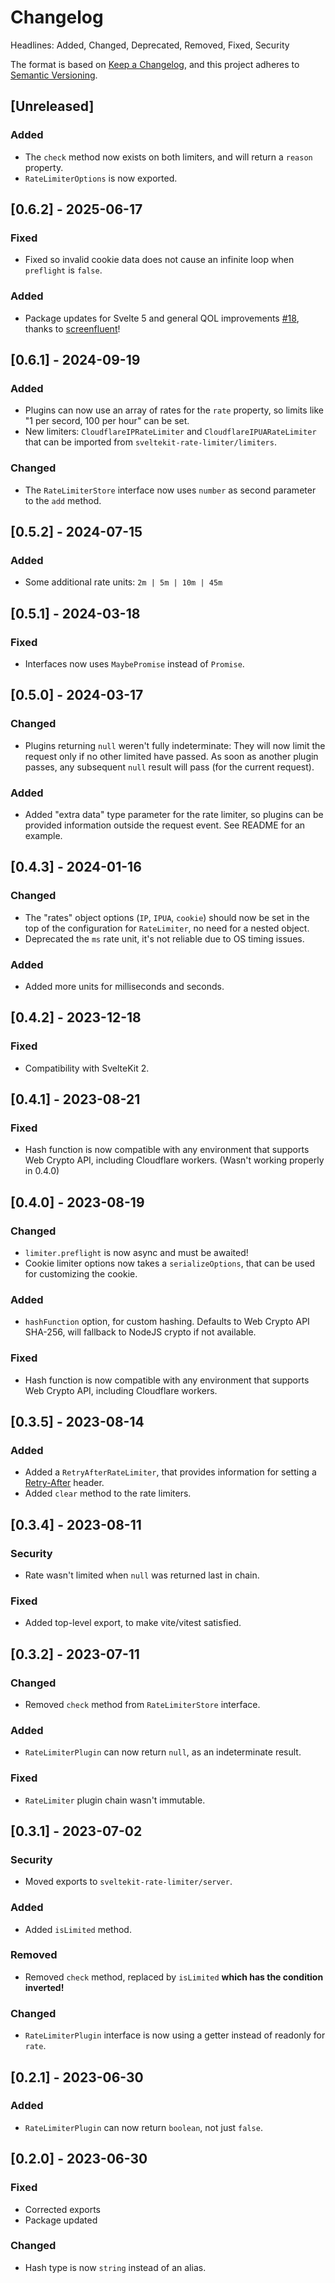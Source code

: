# Changelog

Headlines: Added, Changed, Deprecated, Removed, Fixed, Security

The format is based on [Keep a Changelog](https://keepachangelog.com/en/1.0.0/),
and this project adheres to [Semantic Versioning](https://semver.org/spec/v2.0.0.html).

## [Unreleased]

### Added

- The `check` method now exists on both limiters, and will return a `reason` property.
- `RateLimiterOptions` is now exported.

## [0.6.2] - 2025-06-17

### Fixed

- Fixed so invalid cookie data does not cause an infinite loop when `preflight` is `false`.

### Added

- Package updates for Svelte 5 and general QOL improvements [#18](https://github.com/ciscoheat/sveltekit-rate-limiter/pull/18), thanks to [screenfluent](https://github.com/screenfluent)!

## [0.6.1] - 2024-09-19

### Added

- Plugins can now use an array of rates for the `rate` property, so limits like "1 per secord, 100 per hour" can be set.
- New limiters: `CloudflareIPRateLimiter` and `CloudflareIPUARateLimiter` that can be imported from `sveltekit-rate-limiter/limiters`.

### Changed

- The `RateLimiterStore` interface now uses `number` as second parameter to the `add` method.

## [0.5.2] - 2024-07-15

### Added

- Some additional rate units: `2m | 5m | 10m | 45m`

## [0.5.1] - 2024-03-18

### Fixed

- Interfaces now uses `MaybePromise` instead of `Promise`.

## [0.5.0] - 2024-03-17

### Changed

- Plugins returning `null` weren't fully indeterminate: They will now limit the request only if no other limited have passed. As soon as another plugin passes, any subsequent `null` result will pass (for the current request).

### Added

- Added "extra data" type parameter for the rate limiter, so plugins can be provided information outside the request event. See README for an example.

## [0.4.3] - 2024-01-16

### Changed

- The "rates" object options (`IP`, `IPUA`, `cookie`) should now be set in the top of the configuration for `RateLimiter`, no need for a nested object.
- Deprecated the `ms` rate unit, it's not reliable due to OS timing issues.

### Added

- Added more units for milliseconds and seconds.

## [0.4.2] - 2023-12-18

### Fixed

- Compatibility with SvelteKit 2.

## [0.4.1] - 2023-08-21

### Fixed

- Hash function is now compatible with any environment that supports Web Crypto API, including Cloudflare workers. (Wasn't working properly in 0.4.0)

## [0.4.0] - 2023-08-19

### Changed

- `limiter.preflight` is now async and must be awaited!
- Cookie limiter options now takes a `serializeOptions`, that can be used for customizing the cookie.

### Added

- `hashFunction` option, for custom hashing. Defaults to Web Crypto API SHA-256, will fallback to NodeJS crypto if not available.

### Fixed

- Hash function is now compatible with any environment that supports Web Crypto API, including Cloudflare workers.

## [0.3.5] - 2023-08-14

### Added

- Added a `RetryAfterRateLimiter`, that provides information for setting a [Retry-After](https://developer.mozilla.org/en-US/docs/Web/HTTP/Headers/Retry-After) header.
- Added `clear` method to the rate limiters.

## [0.3.4] - 2023-08-11

### Security

- Rate wasn't limited when `null` was returned last in chain.

### Fixed

- Added top-level export, to make vite/vitest satisfied.

## [0.3.2] - 2023-07-11

### Changed

- Removed `check` method from `RateLimiterStore` interface.

### Added

- `RateLimiterPlugin` can now return `null`, as an indeterminate result.

### Fixed

- `RateLimiter` plugin chain wasn't immutable.

## [0.3.1] - 2023-07-02

### Security

- Moved exports to `sveltekit-rate-limiter/server`.

### Added

- Added `isLimited` method.

### Removed

- Removed `check` method, replaced by `isLimited` **which has the condition inverted!**

### Changed

- `RateLimiterPlugin` interface is now using a getter instead of readonly for `rate`.

## [0.2.1] - 2023-06-30

### Added

- `RateLimiterPlugin` can now return `boolean`, not just `false`.

## [0.2.0] - 2023-06-30

### Fixed

- Corrected exports
- Package updated

### Changed

- Hash type is now `string` instead of an alias.
